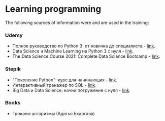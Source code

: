 # Learning programming

The following sources of information were and are used in the training:

### Udemy
+ Полное руководство по Python 3: от новичка до специалиста - [link](https://www.udemy.com/course/bestpython/).
+ Data Science и Machine Learning на Python 3 с нуля - [link](https://www.udemy.com/course/data-science-python-3/).
+ The Data Science Course 2021: Complete Data Science Bootcamp - [link](https://www.udemy.com/course/the-data-science-course-complete-data-science-bootcamp/).

### Stepik
+ "Поколение Python": курс для начинающих - [link](https://stepik.org/58852).
+ Интерактивный тренажер по SQL - [link](https://stepik.org/63054).
+ Big Data и Data Science: начни погружение с нуля - [link](https://stepik.org/101687).

### Books
+ Грокаем алгоритмы (Адитья Бхаргава)
